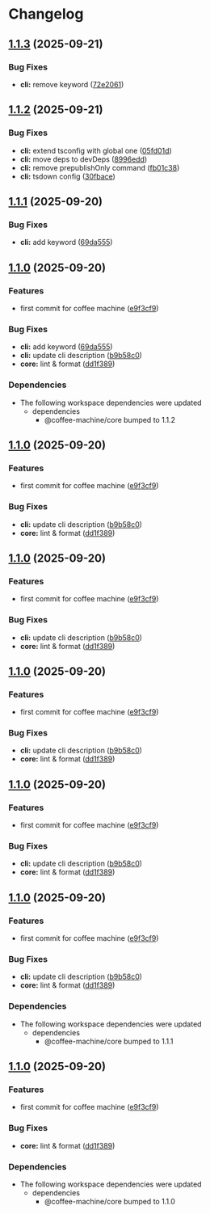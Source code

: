 # Changelog

## [1.1.3](https://github.com/Pkcarreno/coffeemachine/compare/cli-v1.1.2...cli-v1.1.3) (2025-09-21)


### Bug Fixes

* **cli:** remove keyword ([72e2061](https://github.com/Pkcarreno/coffeemachine/commit/72e2061c83d86d026434d03f5324ab0363d40277))

## [1.1.2](https://github.com/Pkcarreno/coffeemachine/compare/cli-v1.1.1...cli-v1.1.2) (2025-09-21)


### Bug Fixes

* **cli:** extend tsconfig with global one ([05fd01d](https://github.com/Pkcarreno/coffeemachine/commit/05fd01dd6732c9cd5c7a7a33d2fee44bf864dd9f))
* **cli:** move deps to devDeps ([8996edd](https://github.com/Pkcarreno/coffeemachine/commit/8996edd2a876e6e3b078d1b976cc3ee1dae72ab0))
* **cli:** remove prepublishOnly command ([fb01c38](https://github.com/Pkcarreno/coffeemachine/commit/fb01c3850f89ef768e35fdc68b8cd9d3860f4389))
* **cli:** tsdown config ([30fbace](https://github.com/Pkcarreno/coffeemachine/commit/30fbaceea8849c0fdba8f2c3f05ba368ee772c81))

## [1.1.1](https://github.com/Pkcarreno/coffeemachine/compare/cli-v1.1.0...cli-v1.1.1) (2025-09-20)


### Bug Fixes

* **cli:** add keyword ([69da555](https://github.com/Pkcarreno/coffeemachine/commit/69da55529e9ff5bb1b830b5cd71eb99d853dfb00))

## [1.1.0](https://github.com/Pkcarreno/coffeemachine/compare/cli-v1.0.0...cli-v1.1.0) (2025-09-20)


### Features

* first commit for coffee machine ([e9f3cf9](https://github.com/Pkcarreno/coffeemachine/commit/e9f3cf9e58f26458ce85846b2454a678e540ffab))


### Bug Fixes

* **cli:** add keyword ([69da555](https://github.com/Pkcarreno/coffeemachine/commit/69da55529e9ff5bb1b830b5cd71eb99d853dfb00))
* **cli:** update cli description ([b9b58c0](https://github.com/Pkcarreno/coffeemachine/commit/b9b58c05e1f248412d12a7c26067f476e6048cff))
* **core:** lint & format ([dd1f389](https://github.com/Pkcarreno/coffeemachine/commit/dd1f3893789a9ecf320e77806fdc944ce1770a1f))


### Dependencies

* The following workspace dependencies were updated
  * dependencies
    * @coffee-machine/core bumped to 1.1.2

## [1.1.0](https://github.com/Pkcarreno/coffeemachine/compare/cli-v1.0.0...cli-v1.1.0) (2025-09-20)


### Features

* first commit for coffee machine ([e9f3cf9](https://github.com/Pkcarreno/coffeemachine/commit/e9f3cf9e58f26458ce85846b2454a678e540ffab))


### Bug Fixes

* **cli:** update cli description ([b9b58c0](https://github.com/Pkcarreno/coffeemachine/commit/b9b58c05e1f248412d12a7c26067f476e6048cff))
* **core:** lint & format ([dd1f389](https://github.com/Pkcarreno/coffeemachine/commit/dd1f3893789a9ecf320e77806fdc944ce1770a1f))

## [1.1.0](https://github.com/Pkcarreno/coffeemachine/compare/cli-v1.0.0...cli-v1.1.0) (2025-09-20)


### Features

* first commit for coffee machine ([e9f3cf9](https://github.com/Pkcarreno/coffeemachine/commit/e9f3cf9e58f26458ce85846b2454a678e540ffab))


### Bug Fixes

* **cli:** update cli description ([b9b58c0](https://github.com/Pkcarreno/coffeemachine/commit/b9b58c05e1f248412d12a7c26067f476e6048cff))
* **core:** lint & format ([dd1f389](https://github.com/Pkcarreno/coffeemachine/commit/dd1f3893789a9ecf320e77806fdc944ce1770a1f))

## [1.1.0](https://github.com/Pkcarreno/coffeemachine/compare/cli-v1.0.0...cli-v1.1.0) (2025-09-20)


### Features

* first commit for coffee machine ([e9f3cf9](https://github.com/Pkcarreno/coffeemachine/commit/e9f3cf9e58f26458ce85846b2454a678e540ffab))


### Bug Fixes

* **cli:** update cli description ([b9b58c0](https://github.com/Pkcarreno/coffeemachine/commit/b9b58c05e1f248412d12a7c26067f476e6048cff))
* **core:** lint & format ([dd1f389](https://github.com/Pkcarreno/coffeemachine/commit/dd1f3893789a9ecf320e77806fdc944ce1770a1f))

## [1.1.0](https://github.com/Pkcarreno/coffeemachine/compare/cli-v1.0.0...cli-v1.1.0) (2025-09-20)


### Features

* first commit for coffee machine ([e9f3cf9](https://github.com/Pkcarreno/coffeemachine/commit/e9f3cf9e58f26458ce85846b2454a678e540ffab))


### Bug Fixes

* **cli:** update cli description ([b9b58c0](https://github.com/Pkcarreno/coffeemachine/commit/b9b58c05e1f248412d12a7c26067f476e6048cff))
* **core:** lint & format ([dd1f389](https://github.com/Pkcarreno/coffeemachine/commit/dd1f3893789a9ecf320e77806fdc944ce1770a1f))

## [1.1.0](https://github.com/Pkcarreno/coffeemachine/compare/cli-v1.0.0...cli-v1.1.0) (2025-09-20)


### Features

* first commit for coffee machine ([e9f3cf9](https://github.com/Pkcarreno/coffeemachine/commit/e9f3cf9e58f26458ce85846b2454a678e540ffab))


### Bug Fixes

* **cli:** update cli description ([b9b58c0](https://github.com/Pkcarreno/coffeemachine/commit/b9b58c05e1f248412d12a7c26067f476e6048cff))
* **core:** lint & format ([dd1f389](https://github.com/Pkcarreno/coffeemachine/commit/dd1f3893789a9ecf320e77806fdc944ce1770a1f))


### Dependencies

* The following workspace dependencies were updated
  * dependencies
    * @coffee-machine/core bumped to 1.1.1

## [1.1.0](https://github.com/Pkcarreno/coffeemachine/compare/cli-v1.0.0...cli-v1.1.0) (2025-09-20)


### Features

* first commit for coffee machine ([e9f3cf9](https://github.com/Pkcarreno/coffeemachine/commit/e9f3cf9e58f26458ce85846b2454a678e540ffab))


### Bug Fixes

* **core:** lint & format ([dd1f389](https://github.com/Pkcarreno/coffeemachine/commit/dd1f3893789a9ecf320e77806fdc944ce1770a1f))


### Dependencies

* The following workspace dependencies were updated
  * dependencies
    * @coffee-machine/core bumped to 1.1.0
